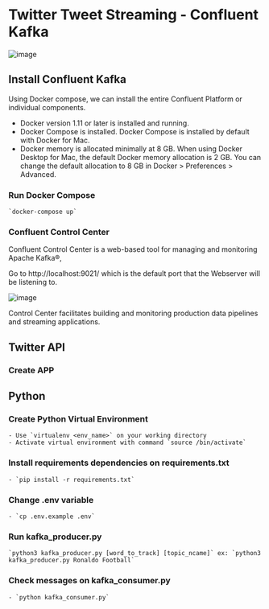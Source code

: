 # Twitter Tweet Streaming - Confluent Kafka
![image](https://user-images.githubusercontent.com/85284506/207523008-63721f3d-356a-44aa-b628-27bbc7f67c70.png)

## Install Confluent Kafka
Using Docker compose, we can install the entire Confluent Platform or individual components.

+ Docker version 1.11 or later is installed and running.
+ Docker Compose is installed. Docker Compose is installed by default with Docker for Mac.
+ Docker memory is allocated minimally at 8 GB. When using Docker Desktop for Mac, the default Docker memory allocation is 2 GB. You can change the default allocation to 8 GB in Docker > Preferences > Advanced.

### Run Docker Compose 
    `docker-compose up`
    
### Confluent Control Center    
Confluent Control Center is a web-based tool for managing and monitoring Apache Kafka®, 

Go to http://localhost:9021/ which is the default port that the Webserver will be listening to.

![image](https://user-images.githubusercontent.com/85284506/207524128-ad4f5931-6aac-4f2a-8695-5e1e848954f5.png)

Control Center facilitates building and monitoring production data pipelines and streaming applications.

## Twitter API

### Create APP

## Python

### Create Python Virtual Environment
    - Use `virtualenv <env_name>` on your working directory
    - Activate virtual environment with command `source /bin/activate`
    
### Install requirements dependencies on requirements.txt
   
    - `pip install -r requirements.txt`

### Change .env variable

    - `cp .env.example .env`

### Run kafka_producer.py 

    `python3 kafka_producer.py [word_to_track] [topic_ncame]` ex: `python3 kafka_producer.py Ronaldo Football`


### Check messages on kafka_consumer.py

    - `python kafka_consumer.py`
